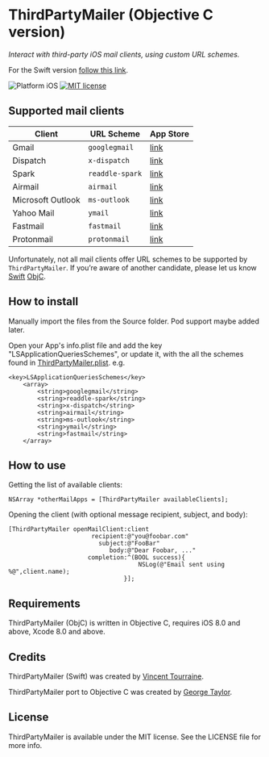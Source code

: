 # ThirdPartyMailer (Objective C version)

_Interact with third-party iOS mail clients, using custom URL schemes._

For the Swift version [follow this link](https://github.com/vtourraine/ThirdPartyMailer/).

![Platform iOS](https://img.shields.io/badge/platform-iOS-blue.svg)
[![MIT license](http://img.shields.io/badge/license-MIT-blue.svg)](https://github.com/Seoras/ThirdPartyMailer/blob/master/LICENSE)


## Supported mail clients

Client             | URL Scheme      | App Store
------------------ | --------------- | ---------
Gmail              | `googlegmail`   | [link](https://apps.apple.com/app/id422689480?mt=8)
Dispatch           | `x-dispatch`    | [link](https://apps.apple.com/app/id642022747?mt=8)
Spark              | `readdle-spark` | [link](https://apps.apple.com/app/id997102246?mt=8)
Airmail            | `airmail`       | [link](https://apps.apple.com/app/id993160329?mt=8)
Microsoft Outlook  | `ms-outlook`    | [link](https://apps.apple.com/app/id951937596?mt=8)
Yahoo Mail         | `ymail`         | [link](https://apps.apple.com/app/id577586159?mt=8)
Fastmail           | `fastmail`      | [link](https://apps.apple.com/app/id931370077?mt=8)
Protonmail         | `protonmail`    | [link](https://apps.apple.com/app/id979659905?mt=8)

Unfortunately, not all mail clients offer URL schemes to be supported by `ThirdPartyMailer`. If you’re aware of another candidate, please let us know [Swift](https://github.com/vtourraine/ThirdPartyMailer/issues) [ObjC](https://github.com/seoras/ThirdPartyMailer/issues).


## How to install

Manually import the files from the Source folder. Pod support maybe added later.

Open your App's info.plist file and add the key "LSApplicationQueriesSchemes", or update it, with the all the schemes found in [ThirdPartyMailer.plist](https://github.com/Seoras/ThirdPartyMailer/blob/master/Source/ThirdPartyMailer.plist). e.g.

```
<key>LSApplicationQueriesSchemes</key>
	<array>
		<string>googlegmail</string>
		<string>readdle-spark</string>
		<string>x-dispatch</string>
		<string>airmail</string>
		<string>ms-outlook</string>
		<string>ymail</string>
		<string>fastmail</string>
	</array>
```

## How to use

Getting the list of available clients:

``` Obj C
NSArray *otherMailApps = [ThirdPartyMailer availableClients];
```

Opening the client (with optional message recipient, subject, and body):

``` Obj C
[ThirdPartyMailer openMailClient:client
                       recipient:@"you@foobar.com"
                         subject:@"FooBar"
                            body:@"Dear Foobar, ..." 
                      completion:^(BOOL success){
                                    NSLog(@"Email sent using %@",client.name);
                                }];
```


## Requirements

ThirdPartyMailer (ObjC) is written in Objective C, requires iOS 8.0 and above, Xcode 8.0 and above.


## Credits

ThirdPartyMailer (Swift) was created by [Vincent Tourraine](http://www.vtourraine.net).

ThirdPartyMailer port to Objective C was created by [George Taylor](https://www.linkedin.com/in/georgemacraetaylor/).


## License

ThirdPartyMailer is available under the MIT license. See the LICENSE file for more info.
